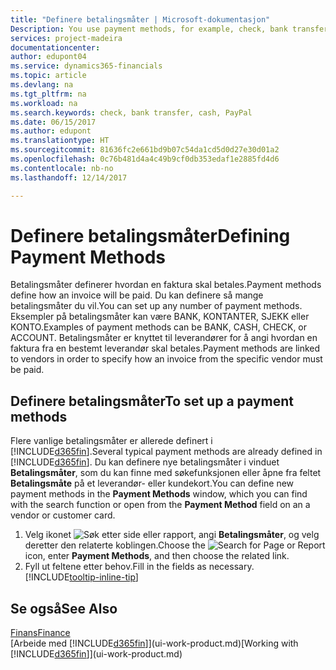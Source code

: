 ```yaml
---
title: "Definere betalingsmåter | Microsoft-dokumentasjon"
Description: You use payment methods, for example, check, bank transfer, cash, or PayPal, to define how an invoice will be paid.
services: project-madeira
documentationcenter: 
author: edupont04
ms.service: dynamics365-financials
ms.topic: article
ms.devlang: na
ms.tgt_pltfrm: na
ms.workload: na
ms.search.keywords: check, bank transfer, cash, PayPal
ms.date: 06/15/2017
ms.author: edupont
ms.translationtype: HT
ms.sourcegitcommit: 81636fc2e661bd9b07c54da1cd5d0d27e30d01a2
ms.openlocfilehash: 0c76b481d4a4c49b9cf0db353edaf1e2885fd4d6
ms.contentlocale: nb-no
ms.lasthandoff: 12/14/2017

---
```

# <a name="defining-payment-methods"></a><span data-ttu-id="4c024-102">Definere betalingsmåter</span><span class="sxs-lookup"><span data-stu-id="4c024-102">Defining Payment Methods</span></span>
<span data-ttu-id="4c024-103">Betalingsmåter definerer hvordan en faktura skal betales.</span><span class="sxs-lookup"><span data-stu-id="4c024-103">Payment methods define how an invoice will be paid.</span></span> <span data-ttu-id="4c024-104">Du kan definere så mange betalingsmåter du vil.</span><span class="sxs-lookup"><span data-stu-id="4c024-104">You can set up any number of payment methods.</span></span> <span data-ttu-id="4c024-105">Eksempler på betalingsmåter kan være BANK, KONTANTER, SJEKK eller KONTO.</span><span class="sxs-lookup"><span data-stu-id="4c024-105">Examples of payment methods can be BANK, CASH, CHECK, or ACCOUNT.</span></span>
<span data-ttu-id="4c024-106">Betalingsmåter er knyttet til leverandører for å angi hvordan en faktura fra en bestemt leverandør skal betales.</span><span class="sxs-lookup"><span data-stu-id="4c024-106">Payment methods are linked to vendors in order to specify how an invoice from the specific vendor must be paid.</span></span>

## <a name="to-set-up-a-payment-methods"></a><span data-ttu-id="4c024-107">Definere betalingsmåter</span><span class="sxs-lookup"><span data-stu-id="4c024-107">To set up a payment methods</span></span>
<span data-ttu-id="4c024-108">Flere vanlige betalingsmåter er allerede definert i [!INCLUDE[d365fin](includes/d365fin_md.md)].</span><span class="sxs-lookup"><span data-stu-id="4c024-108">Several typical payment methods are already defined in [!INCLUDE[d365fin](includes/d365fin_md.md)].</span></span> <span data-ttu-id="4c024-109">Du kan definere nye betalingsmåter i vinduet **Betalingsmåter**, som du kan finne med søkefunksjonen eller åpne fra feltet **Betalingsmåte** på et leverandør- eller kundekort.</span><span class="sxs-lookup"><span data-stu-id="4c024-109">You can define new payment methods in the **Payment Methods** window, which you can find with the search function or open from the **Payment Method** field on an a vendor or customer card.</span></span>
1. <span data-ttu-id="4c024-110">Velg ikonet ![Søk etter side eller rapport](media/ui-search/search_small.png "Søk etter side eller rapport"), angi **Betalingsmåter**, og velg deretter den relaterte koblingen.</span><span class="sxs-lookup"><span data-stu-id="4c024-110">Choose the ![Search for Page or Report](media/ui-search/search_small.png "Search for Page or Report icon") icon, enter **Payment Methods**, and then choose the related link.</span></span>
2. <span data-ttu-id="4c024-111">Fyll ut feltene etter behov.</span><span class="sxs-lookup"><span data-stu-id="4c024-111">Fill in the fields as necessary.</span></span> [!INCLUDE[tooltip-inline-tip](includes/tooltip-inline-tip_md.md)]

## <a name="see-also"></a><span data-ttu-id="4c024-112">Se også</span><span class="sxs-lookup"><span data-stu-id="4c024-112">See Also</span></span>
[<span data-ttu-id="4c024-113">Finans</span><span class="sxs-lookup"><span data-stu-id="4c024-113">Finance</span></span>](finance.md)  
<span data-ttu-id="4c024-114">[Arbeide med [!INCLUDE[d365fin](includes/d365fin_md.md)]](ui-work-product.md)</span><span class="sxs-lookup"><span data-stu-id="4c024-114">[Working with [!INCLUDE[d365fin](includes/d365fin_md.md)]](ui-work-product.md)</span></span>  

